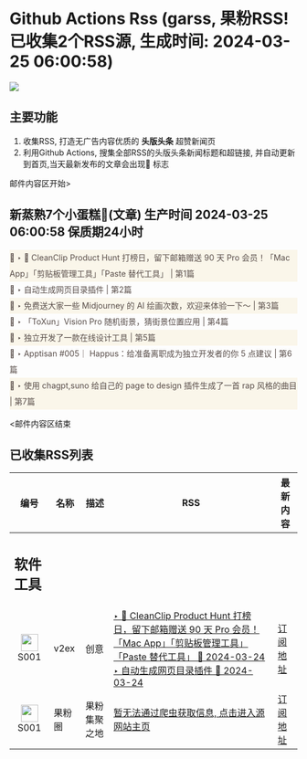 # Github Actions Rss (garss, 果粉RSS! 已收集2个RSS源, 生成时间: 2024-03-25 06:00:58)

![](https://cdn.jsdelivr.net/gh/xinkeji/garss/_media/ga-rss.png)



## 主要功能
1. 收集RSS, 打造无广告内容优质的 **头版头条** 超赞新闻页
2. 利用Github Actions, 搜集全部RSS的头版头条新闻标题和超链接, 并自动更新到首页,当天最新发布的文章会出现🌈 标志

邮件内容区开始>
<h2>新蒸熟7个小蛋糕🍰(文章) 生产时间 2024-03-25 06:00:58 保质期24小时</h2>

<div style='line-height:3;background-color:#FAF6EA;' ><a href='https://www.v2ex.com/t/1026534#reply4' style="line-height:2;text-decoration:none;display:block;color:#584D49;">🌈 ‣ 🎁 CleanClip Product Hunt 打榜日，留下邮箱赠送 90 天 Pro 会员！「Mac App」「剪贴板管理工具」「Paste 替代工具」 | 第1篇</a></div><div style='line-height:3;' ><a href='https://www.v2ex.com/t/1026584#reply0' style="line-height:2;text-decoration:none;display:block;color:#584D49;">🌈 ‣ 自动生成网页目录插件 | 第2篇</a></div><div style='line-height:3;background-color:#FAF6EA;' ><a href='https://www.v2ex.com/t/1026515#reply5' style="line-height:2;text-decoration:none;display:block;color:#584D49;">🌈 ‣ 免费送大家一些 Midjourney 的 AI 绘画次数，欢迎来体验一下～ | 第3篇</a></div><div style='line-height:3;' ><a href='https://www.v2ex.com/t/1026537#reply1' style="line-height:2;text-decoration:none;display:block;color:#584D49;">🌈 ‣ 「ToXun」Vision Pro 随机街景，猜街景位置应用 | 第4篇</a></div><div style='line-height:3;background-color:#FAF6EA;' ><a href='https://www.v2ex.com/t/1026563#reply1' style="line-height:2;text-decoration:none;display:block;color:#584D49;">🌈 ‣ 独立开发了一款在线设计工具 | 第5篇</a></div><div style='line-height:3;' ><a href='https://www.v2ex.com/t/1026511#reply0' style="line-height:2;text-decoration:none;display:block;color:#584D49;">🌈 ‣ Apptisan #005｜ Happus：给准备离职成为独立开发者的你 5 点建议 | 第6篇</a></div><div style='line-height:3;background-color:#FAF6EA;' ><a href='https://www.v2ex.com/t/1026435#reply1' style="line-height:2;text-decoration:none;display:block;color:#584D49;">🌈 ‣ 使用 chagpt,suno 给自己的 page to design 插件生成了一首 rap 风格的曲目 | 第7篇</a></div>

<邮件内容区结束

## 已收集RSS列表

| 编号 | 名称 | 描述 | RSS | 最新内容 |
| --- | --- | --- | --- | --- |
| <h2 id="软件工具">软件工具</h2> |  |   |  |  |
| <div id="S001" style="text-align: center;"><img src="https://cdn.jsdelivr.net/gh/zhaoolee/garss/_media/favicon/S001.png" width="30px" style="width:30px;height: auto;"/><br><span>S001</span></div> | v2ex | 创意 | [‣ 🎁 CleanClip Product Hunt 打榜日，留下邮箱赠送 90 天 Pro 会员！「Mac App」「剪贴板管理工具」「Paste 替代工具」 🌈 2024-03-24](https://www.v2ex.com/t/1026534#reply4)<br/>[‣ 自动生成网页目录插件 🌈 2024-03-24](https://www.v2ex.com/t/1026584#reply0) | [订阅地址](https://www.v2ex.com/feed/tab/creative.xml) |
| <div id="S001" style="text-align: center;"><img src="https://cdn.jsdelivr.net/gh/zhaoolee/garss/_media/favicon/S001.png" width="30px" style="width:30px;height: auto;"/><br><span>S001</span></div> | 果粉圈 | 果粉集聚之地 | [暂无法通过爬虫获取信息, 点击进入源网站主页](https://g0f.cn) | [订阅地址](https://g0f.cn/rss.xml) |



